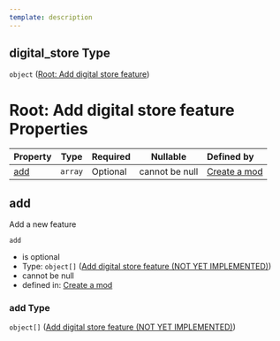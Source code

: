```yaml
---
template: description
---
```


## digital_store Type

`object` ([Root: Add digital store feature](generic-properties-root-add-digital-store-feature.md))

# Root: Add digital store feature Properties

| Property    | Type    | Required | Nullable       | Defined by                                                                                                                                                                                 |
| :---------- | ------- | -------- | -------------- | :----------------------------------------------------------------------------------------------------------------------------------------------------------------------------------------- |
| [add](#add) | `array` | Optional | cannot be null | [Create a mod](generic-properties-root-add-digital-store-feature-properties-add-digital-store.md "http&#x3A;//www.city-game-studio.com/mod.json#/properties/digital_store/properties/add") |

## add

Add a new feature


`add`

-   is optional
-   Type: `object[]` ([Add digital store feature (NOT YET IMPLEMENTED)](generic-properties-root-add-digital-store-feature-properties-add-digital-store-add-digital-store-feature-not-yet-implemented.md))
-   cannot be null
-   defined in: [Create a mod](generic-properties-root-add-digital-store-feature-properties-add-digital-store.md "http&#x3A;//www.city-game-studio.com/mod.json#/properties/digital_store/properties/add")

### add Type

`object[]` ([Add digital store feature (NOT YET IMPLEMENTED)](generic-properties-root-add-digital-store-feature-properties-add-digital-store-add-digital-store-feature-not-yet-implemented.md))
